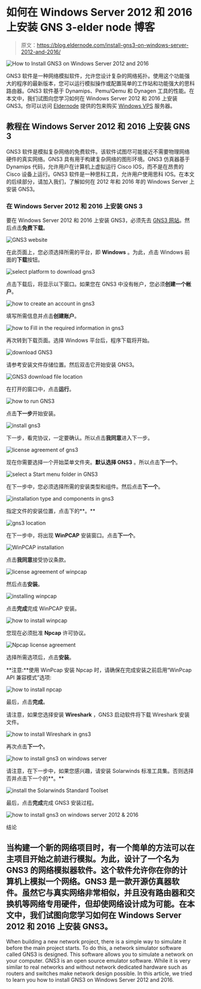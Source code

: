 # 如何在 Windows Server 2012 和 2016 上安装 GNS 3-elder node 博客

> 原文：<https://blog.eldernode.com/install-gns3-on-windows-server-2012-and-2016/>

![How to Install GNS3 on Windows Server 2012 and 2016](img/b15a1cb045a8de3e7504daab74cc864f.png)

GNS3 软件是一种网络模拟软件，允许您设计复杂的网络拓扑。使用这个功能强大的程序的最新版本，您可以运行模拟操作或配置简单的工作站和功能强大的思科路由器。GNS3 软件基于 Dynamips、Pemu/Qemu 和 Dynagen 工具的性能。在本文中，我们试图向您学习如何在 Windows Server 2012 和 2016 上安装 GNS3。你可以访问 [Eldernode](https://eldernode.com/) 提供的包来购买 [Windows VPS](https://eldernode.com/windows-vps/) 服务器。

## **教程在 Windows Server 2012 和 2016 上安装 GNS 3**

GNS3 软件是模拟复杂网络的免费软件。该软件试图尽可能接近不需要物理网络硬件的真实网络。GNS3 具有用于构建复杂网络的图形环境。GNS3 仿真器基于 Dynamips 代码，允许用户在计算机上虚拟运行 Cisco IOS，而不是在昂贵的 Cisco 设备上运行。GNS3 软件是一种思科工具，允许用户使用思科 IOS。在本文的后续部分，请加入我们，了解如何在 2012 年和 2016 年的 Windows Server 上安装 GNS3。

### **在 Windows Server 2012 和 2016 上安装 GNS 3**

要在 Windows Server 2012 和 2016 上安装 GNS3，必须先去 [GNS3 网站](https://www.gns3.com/)。然后点击**免费下载**。

![GNS3 website](img/2b940d830ebe98c91910ce059d90260b.png)

在此页面上，您必须选择所需的平台，即 **Windows** 。为此，点击 Windows 前面的**下载**按钮。

![select platform to download gns3](img/f7d726250611899d63907825b0aa6e51.png)

点击下载后，将显示以下窗口。如果您在 GNS3 中没有帐户，您必须**创建一个帐户**。

![how to create an account in gns3](img/36bfaa668b3be955e7ab02213170af7c.png)

填写所需信息并点击**创建账户**。

![how to Fill in the required information in gns3](img/615a7cb91fe3d30a73cb7d58fd6328c5.png)

再次转到下载页面。选择 Windows 平台后，程序下载将开始。

![download GNS3](img/f839e69e34a8aa3ce402e7a1048371c4.png)

请参考安装文件存储位置。然后双击它开始安装 GNS3。

![GNS3 download file location](img/4c0c3b4df2f72c1c512e6eb7a2fd7be8.png)

在打开的窗口中，点击**运行**。

![how to run GNS3](img/3186014304d902bc2c4c1f5165ee6d4e.png)

点击**下一步**开始安装。

![install gns3](img/a1387818f8b83e4949b4713d2f6b0dad.png)

下一步，看完协议，一定要确认。所以点击**我同意**进入下一步。

![license agreement of gns3](img/220072dec74c2d994bdfba08ac807e41.png)

现在你需要选择一个开始菜单文件夹。**默认选择 GNS3** 。所以点击**下一个**。

![select a Start menu folder in GNS3](img/b80e42a47ffa992a21b242cb17f60fe0.png)

在下一步中，您必须选择所需的安装类型和组件。然后点击**下一个**。

![installation type and components in gns3](img/c65be93661e98c268843534004b5f681.png)

指定文件的安装位置，点击下的**。**

![gns3 location](img/72a6d97066745df329a14895a6681f9d.png)

在下一步中，将出现 **WinPCAP** 安装窗口。点击**下一个**。

![WinPCAP installation](img/93bf1814e55df60c84f394e2b8205fd7.png)

点击**我同意**接受协议条款。

![license agreement of winpcap](img/880c75fc3eaeafd00a2280c0fedd454f.png)

然后点击**安装**。

![installing winpcap](img/8bca9188760358e5996360762225a483.png)

点击**完成**完成 WinPCAP 安装。

![how to install winpcap](img/f9f8c75d43469f7716fce92ce45cd4f2.png)

您现在必须批准 **Npcap** 许可协议。

![Npcap license agreement](img/8cd9af9d88e77ba1cdf4c44de3e7dc61.png)

选择所需选项后，点击**安装**。

**注意:**使用 WinPcap 安装 Npcap 时，请确保在完成安装之前启用“WinPcap API 兼容模式”选项:

![how to install npcap](img/30a87b84306e0d26deeb3e078c7f9a89.png)

最后，点击**完成**。

请注意，如果您选择安装 **Wireshark** ，GNS3 启动软件将下载 Wireshark 安装文件。

![how to install Wireshark in gns3](img/998930e92973659c4244fecbfbcb7ecc.png)

再次点击**下一个**。

![how to install gns3 on windows server](img/68e1716b715e64daf13667010ed0a57a.png)

请注意，在下一步中，如果您感兴趣，请安装 Solarwinds 标准工具集。否则选择否并点击下一个的**。**

![install the Solarwinds Standard Toolset](img/e90f27ebdb7b8bbf858034d86a0c2bb2.png)

最后，点击**完成**完成 GNS3 安装过程。

![how to install gns3 on windows server 2012 & 2016](img/ccea9d034af42b908394c7f3aba4c8b7.png)

结论

## 当构建一个新的网络项目时，有一个简单的方法可以在主项目开始之前进行模拟。为此，设计了一个名为 GNS3 的网络模拟器软件。这个软件允许你在你的计算机上模拟一个网络。GNS3 是一款开源仿真器软件。虽然它与真实网络非常相似，并且没有路由器和交换机等网络专用硬件，但却使网络设计成为可能。在本文中，我们试图向您学习如何在 Windows Server 2012 和 2016 上安装 GNS3。

When building a new network project, there is a simple way to simulate it before the main project starts. To do this, a network simulator software called GNS3 is designed. This software allows you to simulate a network on your computer. GNS3 is an open source emulator software. While it is very similar to real networks and without network dedicated hardware such as routers and switches make network design possible. In this article, we tried to learn you how to install GNS3 on Windows Server 2012 and 2016.